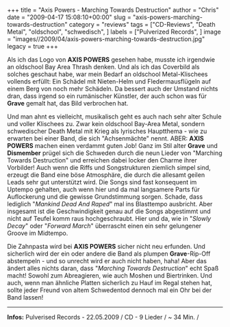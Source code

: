 +++
title = "Axis Powers - Marching Towards Destruction"
author = "Chris"
date = "2009-04-17 15:08:10+00:00"
slug = "axis-powers-marching-towards-destruction"
category = "reviews"
tags = ["CD-Reviews", "Death Metal", "oldschool", "schwedisch", ]
labels = ["Pulverized Records", ]
image = "images//2009/04/axis-powers-marching-towards-destruction.jpg"
legacy = true
+++

Als ich das Logo von **AXIS POWERS** gesehen habe, musste ich irgendwie an oldschool Bay Area Thrash denken. Und als ich das Coverbild als solches geschaut habe, war mein Bedarf an oldschool Metal-Klischees vollends erfüllt: Ein Schädel mit Nieten-Helm und Fledermausflügeln auf einem Berg von noch mehr Schädeln. Da bessert auch der Umstand nichts dran, dass irgend so ein rumänischer Künstler, der auch schon was für **Grave** gemalt hat, das Bild verbrochen hat.

Und man ahnt es vielleicht, musikalisch geht es auch nach sehr alter Schule und voller Klischees zu. Zwar kein oldschool Bay-Area Metal, sondern schwedischer Death Metal mit Krieg als lyrisches Hauptthema - wie zu erwarten bei einer Band, die sich "Achsenmächte" nennt. ABER: **AXIS POWERS** machen einen verdammt guten Job! Ganz im Stil alter **Grave** und **Dismember** prügel sich die Schweden durch die neun Lieder von "Marching Towards Destruction" und erreichen dabei locker den Charme ihrer Vorbilder!
Auch wenn die Riffs und Songstrukturen ziemlich simpel sind, erzeugt die Band eine böse Atmosphäre, die durch die allesamt geilen Leads sehr gut unterstützt wird. Die Songs sind fast konsequent im Uptempo gehalten, auch wenn hier und da mal langsamere Parts für Auflockerung und die gewisse Grundstimmung sorgen. Schade, dass lediglich "_Mankind Dead And Raped_" mal ins Blasttempo ausbricht. Aber insgesamt ist die Geschwindigkeit genau auf die Songs abgestimmt und nicht auf Teufel komm raus hochgeschraubt. Hier und da, wie in "_Slowly Decay_" oder "_Forward March_" überrascht einen ein sehr gelungener Groove im Midtempo.

Die Zahnpasta wird bei **AXIS POWERS** sicher nicht neu erfunden. Und sicherlich wird der ein oder andere die Band als plumpen **Grave**-Rip-Off abstempeln - und so unrecht wird er auch nicht haben, haha! Aber das ändert alles nichts daran, dass "_Marching Towards Destruction_" echt Spaß macht! Sowohl zum Abreagieren, wie auch Moshen und Biertrinken. Und auch, wenn man ähnliche Platten sicherlich zu Hauf im Regal stehen hat, sollte jeder Freund von altem Schwedentod dennoch mal ein Ohr bei der Band lassen!





---
**Infos:**
Pulverised Records - 22.05.2009 / 
CD - 9 Lieder / ~ 34 Min. / 
